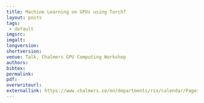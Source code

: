 ```yaml
---
title: Machine Learning on GPUs using Torch7
layout: posts
tags:
 - default
imgsrc: 
imgalt: 
longversion:
shortversion:
venue: Talk, Chalmers GPU Computing Workshop
authors: 
bibtex: 
permalink:
pdf: 
overwriteurl: 
externallink: https://www.chalmers.se/en/departments/rss/calendar/Pages/GPU-Computing-Workshop.aspx
---
```



